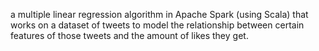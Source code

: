a multiple linear regression algorithm in Apache Spark (using Scala) that works  on a dataset of tweets to model 
the relationship between certain features of those tweets and the amount of likes they get.
